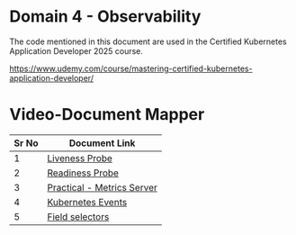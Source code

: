 # Domain 4 - Observability

The code mentioned in this document are used in the Certified Kubernetes Application Developer 2025 course.

https://www.udemy.com/course/mastering-certified-kubernetes-application-developer/


# Video-Document Mapper

| Sr No | Document Link |
| ------ | ------ |
| 1 | [Liveness Probe][PlDa] |
| 2 | [Readiness Probe][PlDb] |
| 3 | [Practical - Metrics Server][PlDc] |
| 4 | [Kubernetes Events][PlDd] |
| 5 | [Field selectors][PlDe] |



   [PlDa]: <./livenessprobe.yaml>
   [PlDb]: <./readinessprobe.yaml>
   [PlDc]: <./install-metric-server.md>  
   [PlDd]: <./events.md>
   [PlDe]: <./field-selector.md>